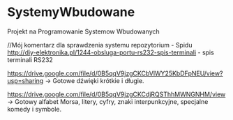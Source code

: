 SystemyWbudowane
================

Projekt na Programowanie Systemow Wbudowanych

//Mój komentarz dla sprawdzenia systemu repozytorium - Spidu  
http://diy-elektronika.pl/1244-obsluga-portu-rs232-spis-terminali - spis terminali RS232  

https://drive.google.com/file/d/0B5qqV9jzgCKCbVlWY25KbDFpNEU/view?usp=sharing    -> Gotowe dźwięki krótkie i długie.

https://drive.google.com/file/d/0B5qqV9jzgCKCdjRQSThhMWNGNHM/view -> Gotowy alfabet Morsa, litery, cyfry, znaki interpunkcyjne, specjalne komedy i symbole.
